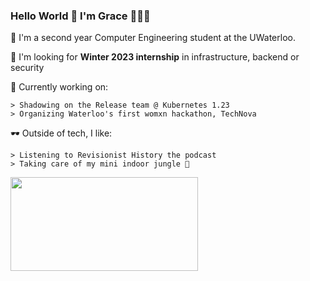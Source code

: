 ### Hello World 👋 I'm Grace 👩🏻‍💻

  🌱 I'm a second year Computer Engineering student at the UWaterloo.
  
  🌱 I'm looking for **Winter 2023 internship** in infrastructure, backend or security 
  
  🔭 Currently working on:
  
    > Shadowing on the Release team @ Kubernetes 1.23
    > Organizing Waterloo's first womxn hackathon, TechNova
    
   
   🕶 Outside of tech, I like:
   
    > Listening to Revisionist History the podcast
    > Taking care of my mini indoor jungle 🌿
    
    
   <img src= "https://media.giphy.com/media/3oz8y07ua4tO49cr3G/giphy.gif" width="300" height="150"  />
